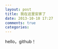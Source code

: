 ```yaml
---
layout: post
title: 我在这里安家了
date: 2013-10-10 17:27
comments: true
categories: 
---
```

hello，github！
